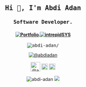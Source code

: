 <h2 align="center" class="text-purple"><samp><strong>Hi 👋, I'm Abdi Adan</strong></samp></h2>
<h3 align="center"><samp><strong>Software Developer.</strong></samp></h3>
<h4 align="center">
 <a href=https://cradle-home.herokuapp.com/ target="_blank"><img align="center" src=https://img.shields.io/badge/Portfolio-Website-orange?style=for-the-badge alt="Portfolio" />  </a>
 <a href=http://intrepidsys.herokuapp.com/ target="_blank"><img align="center" src=https://img.shields.io/badge/Startup-Website-informational?style=for-the-badge alt="intrepidSYS" />  </a>
 
</h4>
<p align="center"><samp> <img src=https://komarev.com/ghpvc/?username=abdi-adan alt=abdi-adan/></samp> </p>
<p align="center">
 <a href=https://cradle-home.herokuapp.com/ target="_blank"><img align="center" src=https://img.shields.io/badge/Ask%20me-anything-1abc9c.svg alt="@abdiadan" /></a>
<p>

<p align="center">
<a href=https://dev.to/@abdiadan target="_blank"><img align="center" src=https://cdn.jsdelivr.net/npm/simple-icons@3.0.1/icons/dev-dot-to.svg alt="@abdiadan" height="30" width="30" /></a>
<a href=https://twitter.com/@abdiada86149808 target="_blank"><img align="center" src=https://cdn.jsdelivr.net/npm/simple-icons@3.0.1/icons/twitter.svg alt="@abdiada86149808" height="20" width="20" /></a>
<a href=https://linkedin.com/in/abdi-adan-764564176 target="_blank"><img align="center" src=https://cdn.jsdelivr.net/npm/simple-icons@3.0.1/icons/linkedin.svg alt="abdi-adan-764564176" height="20" width="20" /></a>
</p>

<div align='center'>
 <img src=https://github-readme-stats.vercel.app/api?username=abdi-adan&show_icons=true&count_private=true&hide=prs&icon_color=f86b11 alt=abdi-adan />
 <img src=https://github-readme-stats.vercel.app/api/top-langs/?username=abdi-adan&layout=compact&icon_color=f86b11 />
</div>



